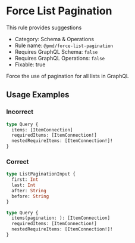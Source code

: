 # Force List Pagination

This rule provides suggestions

- Category: Schema & Operations
- Rule name: `@pmd/force-list-pagination`
- Requires GraphQL Schema: `false`
- Requires GraphQL Operations: `false`
- Fixable: true

Force the use of pagination for all lists in GraphQL

## Usage Examples

### Incorrect

```graphql
type Query {
  items: [ItemConnection]
  requiredItems: [ItemConnection!]
  nestedRequireItems: [ItemConnection!]!
}
```

### Correct

```graphql
type ListPaginationInput {
  first: Int
  last: Int
  after: String
  before: String
}

type Query {
  items(pagination: ): [ItemConnection]
  requiredItems: [ItemConnection!]
  nestedRequireItems: [ItemConnection!]!
}
```

